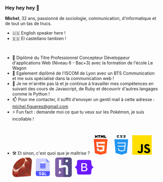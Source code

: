 ### Hey hey hey 👋

<strong>Michel</strong>, 32 ans, passionné de sociologie, communication, d'informatique et de tout un tas de trucs.

- 🇺🇸 English speaker here !
- 🇪🇸 El castellano tambien !
</br>

- 🔭 Diplômé du Titre Professionnel Concepteur Développeur d'applications Web (Niveau 6 - Bac+3) avec la formation de l'école Le Wagon
- 🌱 Egalement diplômé de l'ISCOM de Lyon avec un BTS Communication et me suis spécialisé dans la communication web !
- 🤔 Je ne m'arrête pas là et je continue à travailler mes compétences en suivant des cours de Javascript, de Ruby et découvrir d'autres langages comme le Python !
- 📫 Pour me contacter, il suffit d'envoyer un gentil mail à cette adresse : michel.figueres@gmail.com
- ⚡ Fun fact : demande moi ce que tu veux sur les Pokémon, je suis incollable !
</br>

- 🛠 Et sinon, c'est quoi que je maîtrise ?
![html.png](https://github.com/michelfi/michelfi/blob/1fdac97b430759c0c65c4fd59c6019e68893196d/html-5%20(3).png)
![css](https://github.com/michelfi/michelfi/blob/1fdac97b430759c0c65c4fd59c6019e68893196d/css.png)
![js.png](https://github.com/michelfi/michelfi/blob/1fdac97b430759c0c65c4fd59c6019e68893196d/js.png)
![ruby.png](https://github.com/michelfi/michelfi/blob/1fdac97b430759c0c65c4fd59c6019e68893196d/rubis.png)
![sql.png](https://github.com/michelfi/michelfi/blob/bc1a8a0ffbb41ab8fe8ddf132ad22b0085d90e20/sql.png)
![heroku.png](https://github.com/michelfi/michelfi/blob/1fdac97b430759c0c65c4fd59c6019e68893196d/heroku.png)
![bootstrap.png](https://github.com/michelfi/michelfi/blob/1fdac97b430759c0c65c4fd59c6019e68893196d/icons8-bootstrap-64.png)
